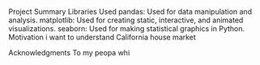 Project Summary
Libraries Used
pandas: Used for data manipulation and analysis.
matplotlib: Used for creating static, interactive, and animated visualizations.
seaborn: Used for making statistical graphics in Python.
Motivation
i want to understand California house market


Acknowledgments
To my peopa whi 

